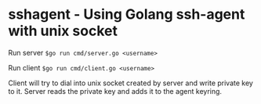 # sshagent - Using Golang ssh-agent with unix socket

Run server
```$go run cmd/server.go <username>```

Run client 
```$go run cmd/client.go <username>```

Client will try to dial into unix socket created by server and write private key to it. Server reads the private key and adds it to the agent keyring. 
